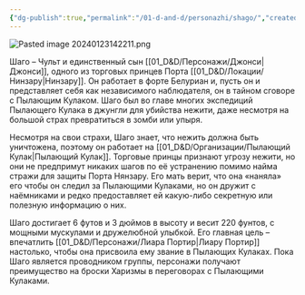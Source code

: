 ```yaml
---
{"dg-publish":true,"permalink":"/01-d-and-d/personazhi/shago/","created":"2024-11-09T09:06:49.975+03:00","updated":"2024-01-23T13:22:12.925+03:00"}
---
```



![Pasted image 20240123142211.png](/img/user/01_D&D/img/Pasted%20image%2020240123142211.png)

Шаго – Чульт и единственный сын [[01_D&D/Персонажи/Джонси\|Джонси]], одного из торговых принцев Порта [[01_D&D/Локации/Нинзару\|Нинзару]]. Он работает в форте Белуриан и, пусть он и представляет себя как независимого наблюдателя, он в тайном сговоре с Пылающим Кулаком. Шаго был во главе многих экспедиций Пылающего Кулака в джунгли для убийства нежити, даже несмотря на большой страх превратиться в зомби или упыря.

Несмотря на свои страхи, Шаго знает, что нежить должна быть уничтожена, поэтому он работает на [[01_D&D/Организации/Пылающий Кулак\|Пылающий Кулак]]. Торговые принцы признают угрозу нежити, но они не предпримут никаких шагов по её устранению помимо найма стражи для защиты Порта Нянзару. Его мать верит, что она «наняла» его чтобы он следил за Пылающими Кулаками, но он дружит с наёмниками и редко предоставляет ей какую-либо секретную или полезную информацию о них.

Шаго достигает 6 футов и 3 дюймов в высоту и весит 220 фунтов, с мощными мускулами и дружелюбной улыбкой. Его главная цель – впечатлить [[01_D&D/Персонажи/Лиара Портир\|Лиару Портир]] настолько, чтобы она присвоила ему звание в Пылающих Кулаках. Пока Шаго является проводником группы, персонажи получают преимущество на броски Харизмы в переговорах с Пылающими Кулаками.